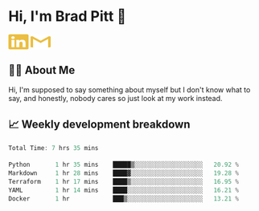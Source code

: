 # Hi, I'm Brad Pitt 👋


<a href="https://www.linkedin.com/in/mathias-mauraisin/" target="blank"><img align="center" src="./icons/linkedin.svg" alt="https://www.linkedin.com/in/mathias-mauraisin/" height="30" width="40" /></a>
<a href="mailto:mathias.mauraisin.pro@gmail.com" target="blank"><img align="center" src="./icons/gmail.svg" alt="redrew" height="30" width="40" /></a>




<!-- ![snap](images/Snap_dark.png?raw=true) -->
<!-- ![snap](images/Snap_dark_bg.png?raw=true) -->


<!-- [![My Skills](https://skillicons.dev/icons?i=c,cpp,html,css,js,ts,)](https://skillicons.dev) -->

## 🙋‍♂️&nbsp;About Me

Hi, I'm supposed to say something about myself but I don't know what to say, and honestly, nobody cares so just look at my work instead.

## 📈&nbsp;Weekly development breakdown

<!-- [![mamaurai's 42 stats](https://badge42.vercel.app/api/v2/cl1l4qz93000609l4yixitcl4/stats?cursusId=21&coalitionId=45)](https://github.com/JaeSeoKim/badge42) -->





<!--START_SECTION:waka-->

```rust
Total Time: 7 hrs 35 mins

Python       1 hr 35 mins    █████▒░░░░░░░░░░░░░░░░░░░   20.92 %
Markdown     1 hr 28 mins    ████▓░░░░░░░░░░░░░░░░░░░░   19.28 %
Terraform    1 hr 17 mins    ████▒░░░░░░░░░░░░░░░░░░░░   16.95 %
YAML         1 hr 14 mins    ████░░░░░░░░░░░░░░░░░░░░░   16.21 %
Docker       1 hr            ███▒░░░░░░░░░░░░░░░░░░░░░   13.21 %
```

<!--END_SECTION:waka-->


